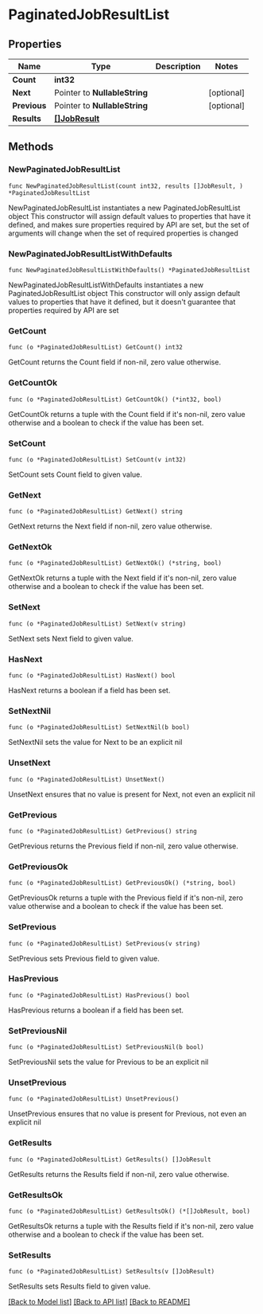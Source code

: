 # PaginatedJobResultList

## Properties

Name | Type | Description | Notes
------------ | ------------- | ------------- | -------------
**Count** | **int32** |  | 
**Next** | Pointer to **NullableString** |  | [optional] 
**Previous** | Pointer to **NullableString** |  | [optional] 
**Results** | [**[]JobResult**](JobResult.md) |  | 

## Methods

### NewPaginatedJobResultList

`func NewPaginatedJobResultList(count int32, results []JobResult, ) *PaginatedJobResultList`

NewPaginatedJobResultList instantiates a new PaginatedJobResultList object
This constructor will assign default values to properties that have it defined,
and makes sure properties required by API are set, but the set of arguments
will change when the set of required properties is changed

### NewPaginatedJobResultListWithDefaults

`func NewPaginatedJobResultListWithDefaults() *PaginatedJobResultList`

NewPaginatedJobResultListWithDefaults instantiates a new PaginatedJobResultList object
This constructor will only assign default values to properties that have it defined,
but it doesn't guarantee that properties required by API are set

### GetCount

`func (o *PaginatedJobResultList) GetCount() int32`

GetCount returns the Count field if non-nil, zero value otherwise.

### GetCountOk

`func (o *PaginatedJobResultList) GetCountOk() (*int32, bool)`

GetCountOk returns a tuple with the Count field if it's non-nil, zero value otherwise
and a boolean to check if the value has been set.

### SetCount

`func (o *PaginatedJobResultList) SetCount(v int32)`

SetCount sets Count field to given value.


### GetNext

`func (o *PaginatedJobResultList) GetNext() string`

GetNext returns the Next field if non-nil, zero value otherwise.

### GetNextOk

`func (o *PaginatedJobResultList) GetNextOk() (*string, bool)`

GetNextOk returns a tuple with the Next field if it's non-nil, zero value otherwise
and a boolean to check if the value has been set.

### SetNext

`func (o *PaginatedJobResultList) SetNext(v string)`

SetNext sets Next field to given value.

### HasNext

`func (o *PaginatedJobResultList) HasNext() bool`

HasNext returns a boolean if a field has been set.

### SetNextNil

`func (o *PaginatedJobResultList) SetNextNil(b bool)`

 SetNextNil sets the value for Next to be an explicit nil

### UnsetNext
`func (o *PaginatedJobResultList) UnsetNext()`

UnsetNext ensures that no value is present for Next, not even an explicit nil
### GetPrevious

`func (o *PaginatedJobResultList) GetPrevious() string`

GetPrevious returns the Previous field if non-nil, zero value otherwise.

### GetPreviousOk

`func (o *PaginatedJobResultList) GetPreviousOk() (*string, bool)`

GetPreviousOk returns a tuple with the Previous field if it's non-nil, zero value otherwise
and a boolean to check if the value has been set.

### SetPrevious

`func (o *PaginatedJobResultList) SetPrevious(v string)`

SetPrevious sets Previous field to given value.

### HasPrevious

`func (o *PaginatedJobResultList) HasPrevious() bool`

HasPrevious returns a boolean if a field has been set.

### SetPreviousNil

`func (o *PaginatedJobResultList) SetPreviousNil(b bool)`

 SetPreviousNil sets the value for Previous to be an explicit nil

### UnsetPrevious
`func (o *PaginatedJobResultList) UnsetPrevious()`

UnsetPrevious ensures that no value is present for Previous, not even an explicit nil
### GetResults

`func (o *PaginatedJobResultList) GetResults() []JobResult`

GetResults returns the Results field if non-nil, zero value otherwise.

### GetResultsOk

`func (o *PaginatedJobResultList) GetResultsOk() (*[]JobResult, bool)`

GetResultsOk returns a tuple with the Results field if it's non-nil, zero value otherwise
and a boolean to check if the value has been set.

### SetResults

`func (o *PaginatedJobResultList) SetResults(v []JobResult)`

SetResults sets Results field to given value.



[[Back to Model list]](../README.md#documentation-for-models) [[Back to API list]](../README.md#documentation-for-api-endpoints) [[Back to README]](../README.md)


